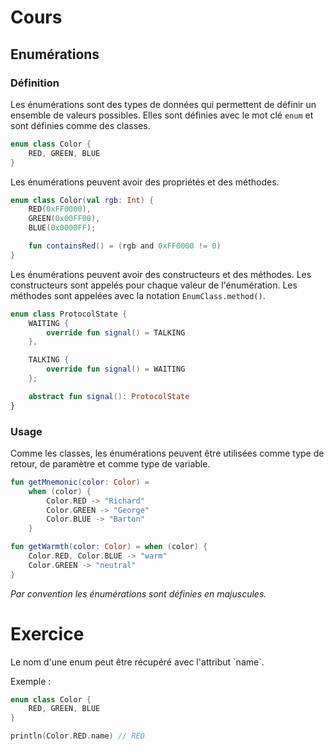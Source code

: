 # Cours

## Enumérations

### Définition 

Les énumérations sont des types de données qui permettent de définir un ensemble de valeurs possibles. Elles sont définies avec le mot clé `enum` et sont définies comme des classes.

```kotlin
enum class Color {
    RED, GREEN, BLUE
}
```

Les énumérations peuvent avoir des propriétés et des méthodes.

```kotlin
enum class Color(val rgb: Int) {
    RED(0xFF0000),
    GREEN(0x00FF00),
    BLUE(0x0000FF);

    fun containsRed() = (rgb and 0xFF0000 != 0)
}
```

Les énumérations peuvent avoir des constructeurs et des méthodes. Les constructeurs sont appelés pour chaque valeur de l'énumération. Les méthodes sont appelées avec la notation `EnumClass.method()`.

```kotlin
enum class ProtocolState {
    WAITING {
        override fun signal() = TALKING
    },

    TALKING {
        override fun signal() = WAITING
    };

    abstract fun signal(): ProtocolState
}
```

### Usage

Comme les classes, les énumérations peuvent être utilisées comme type de retour, de paramètre et comme type de variable.

```kotlin
fun getMnemonic(color: Color) =
    when (color) {
        Color.RED -> "Richard"
        Color.GREEN -> "George"
        Color.BLUE -> "Barton"
    }

fun getWarmth(color: Color) = when (color) {
    Color.RED, Color.BLUE -> "warm"
    Color.GREEN -> "neutral"
}
```

*Par convention les énumérations sont définies en majuscules.*

# Exercice

<div class="hint">
Le nom d'une enum peut être récupéré avec l'attribut `name`.

Exemple :
    
```kotlin
enum class Color {
    RED, GREEN, BLUE
}

println(Color.RED.name) // RED
```
</div>

